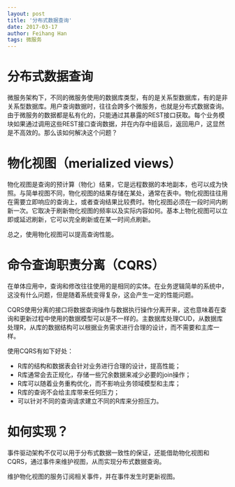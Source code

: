 ```yaml
---
layout: post
title: '分布式数据查询'
date: 2017-03-17
author: Feihang Han
tags: 微服务
---
```


# 分布式数据查询

微服务架构下，不同的微服务使用的数据库类型，有的是关系型数据库，有的是非关系型数据库。用户查询数据时，往往会跨多个微服务，也就是分布式数据查询。由于微服务的数据都是私有化的，只能通过其暴露的REST接口获取。每个业务模块如果通过调用这些REST接口查询数据，并在内存中组装后，返回用户，这显然是不高效的。那么该如何解决这个问题？

# 物化视图（merialized views）

物化视图是查询的预计算（物化）结果，它是远程数据的本地副本，也可以成为快照。与简单视图不同，物化视图的结果存储在某处，通常在表中。物化视图往往用在需要立即响应的查询上，或者查询结果比较费时。物化视图必须在一段时间内刷新一次。它取决于刷新物化视图的频率以及实际内容如何。基本上物化视图可以立即或延迟刷新，它可以完全刷新或在某一时间点刷新。

总之，使用物化视图可以提高查询性能。

# 命令查询职责分离（CQRS）

在单体应用中，查询和修改往往使用的是相同的实体。在业务逻辑简单的系统中，这没有什么问题，但是随着系统变得复杂，这会产生一定的性能问题。

CQRS使用分离的接口将数据查询操作与数据执行操作分离开来，这也意味着在查询和更新过程中使用的数据模型可以是不一样的。主数据库处理CUD，从数据库处理R，从库的数据结构可以根据业务需求进行合理的设计，而不需要和主库一样。

使用CQRS有如下好处：

* R库的结构和数据表会针对业务进行合理的设计，提高性能；
* R库通常会去正规化，存储一些冗余数据来减少必要的join操作；
* R库可以随着业务重构优化，而不影响业务领域模型和主库；
* R库的查询不会给主库带来任何压力；
* 可以针对不同的查询请求建立不同的R库来分担压力。

# 如何实现？

事件驱动架构不仅可以用于分布式数据一致性的保证，还能借助物化视图和CQRS，通过事件来维护视图，从而实现分布式数据查询。

维护物化视图的服务订阅相关事件，并在事件发生时更新视图。





